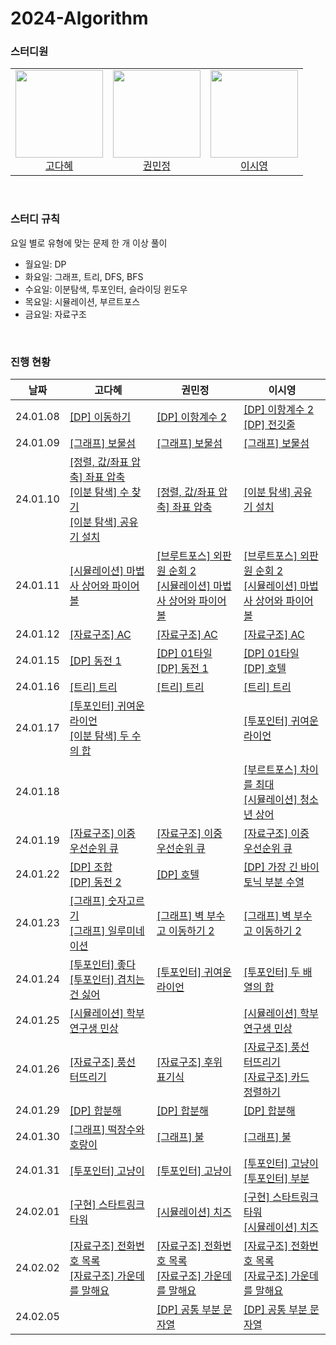 # 2024-Algorithm

### 스터디원

<table>
    <tr>
        <td height="140px" align="center"> <a href="https://github.com/KodaHye">
            <img src="https://avatars.githubusercontent.com/KodaHye" width="140px" /> <br> 고다혜 </a> <br></td>
        <td height="140px" align="center"> <a href="https://github.com/minpaeng">
            <img src="https://avatars.githubusercontent.com/minpaeng" width="140px" /> <br>권민정 </a> <br></td>
        <td height="140px" align="center"> <a href="https://github.com/swy0123">
            <img src="https://avatars.githubusercontent.com/swy0123" width="140px" /> <br> 이시영</a> <br></td>
    </tr>
</table>

<br>


### 스터디 규칙

요일 별로 유형에 맞는 문제 한 개 이상 풀이

* 월요일: DP
* 화요일: 그래프, 트리, DFS, BFS
* 수요일: 이분탐색, 투포인터, 슬라이딩 윈도우
* 목요일: 시뮬레이션, 부르트포스
* 금요일: 자료구조
  

<br>

### 진행 현황

| 날짜     | 고다혜                                                       | 권민정                                                       | 이시영                                                       |
| -------- | ------------------------------------------------------------ | ------------------------------------------------------------ | ------------------------------------------------------------ |
| 24.01.08 | [[DP] 이동하기](https://www.acmicpc.net/problem/11048)       | [[DP] 이항계수 2](https://www.acmicpc.net/problem/11051)     | [[DP] 이항계수 2](https://www.acmicpc.net/problem/11051)<br />[[DP] 전깃줄](https://www.acmicpc.net/problem/2565) |
| 24.01.09 | [[그래프] 보물섬](https://www.acmicpc.net/problem/2589)      | [[그래프] 보물섬](https://www.acmicpc.net/problem/2589)      | [[그래프] 보물섬](https://www.acmicpc.net/problem/2589)      |
| 24.01.10 | [[정렬, 값/좌표 압축] 좌표 압축](https://www.acmicpc.net/problem/18870)<br />[[이분 탐색] 수 찾기](https://www.acmicpc.net/problem/1920)<br />[[이분 탐색] 공유기 설치](https://www.acmicpc.net/problem/2110) | [[정렬, 값/좌표 압축] 좌표 압축](https://www.acmicpc.net/problem/18870) | [[이분 탐색] 공유기 설치](https://www.acmicpc.net/problem/2110) |
| 24.01.11 | [[시뮬레이션] 마법사 상어와 파이어볼](https://www.acmicpc.net/problem/20056) | [[브루트포스] 외판원 순회 2](https://www.acmicpc.net/problem/10971)<br />[[시뮬레이션] 마법사 상어와 파이어볼](https://www.acmicpc.net/problem/20056) | [[브루트포스] 외판원 순회 2](https://www.acmicpc.net/problem/10971)<br />[[시뮬레이션] 마법사 상어와 파이어볼](https://www.acmicpc.net/problem/20056) |
| 24.01.12 | [[자료구조] AC](https://www.acmicpc.net/problem/5430)        | [[자료구조] AC](https://www.acmicpc.net/problem/5430)        | [[자료구조] AC](https://www.acmicpc.net/problem/5430)        |
| 24.01.15 | [[DP] 동전 1](https://www.acmicpc.net/problem/2293)          | [[DP] 01타일](https://www.acmicpc.net/problem/1904)<br />[[DP] 동전 1](https://www.acmicpc.net/problem/2293) | [[DP] 01타일](https://www.acmicpc.net/problem/1904)<br />[[DP] 호텔](https://www.acmicpc.net/problem/1106) |
| 24.01.16 | [[트리] 트리](https://www.acmicpc.net/problem/4803)          | [[트리] 트리](https://www.acmicpc.net/problem/4803)          | [[트리] 트리](https://www.acmicpc.net/problem/4803)          |
| 24.01.17 | [[투포인터] 귀여운 라이언](https://www.acmicpc.net/problem/15565)<br />[[이분 탐색] 두 수의 합](https://www.acmicpc.net/problem/9024) |                                                              | [[투포인터] 귀여운 라이언](https://www.acmicpc.net/problem/15565) |
| 24.01.18 |                                                              |                                                              | [[부르트포스] 차이를 최대](https://www.acmicpc.net/problem/10819)<br />[[시뮬레이션] 청소년 상어](https://www.acmicpc.net/problem/19236) |
| 24.01.19 | [[자료구조] 이중 우선순위 큐](https://www.acmicpc.net/problem/7662) | [[자료구조] 이중 우선순위 큐](https://www.acmicpc.net/problem/7662) | [[자료구조] 이중 우선순위 큐](https://www.acmicpc.net/problem/7662) |
| 24.01.22 | [[DP] 조합](https://www.acmicpc.net/problem/2407)<br />[[DP] 동전 2](https://www.acmicpc.net/problem/2294) | [[DP] 호텔](https://www.acmicpc.net/problem/1106)            | [[DP] 가장 긴 바이토닉 부분 수열](https://www.acmicpc.net/problem/11054) |
| 24.01.23 | [[그래프] 숫자고르기](https://www.acmicpc.net/problem/2668)<br />[[그래프] 일루미네이션](https://www.acmicpc.net/problem/5547) | [[그래프] 벽 부수고 이동하기 2](https://www.acmicpc.net/problem/14442) | [[그래프] 벽 부수고 이동하기 2](https://www.acmicpc.net/problem/14442) |
| 24.01.24 | [[투포인터] 좋다](https://www.acmicpc.net/problem/1253)<br />[[투포인터] 겹치는 건 싫어](https://www.acmicpc.net/problem/20922) | [[투포인터] 귀여운 라이언](https://www.acmicpc.net/problem/15565) | [[투포인터] 두 배열의 합](https://www.acmicpc.net/problem/2143) |
| 24.01.25 | [[시뮬레이션] 학부 연구생 민상](https://www.acmicpc.net/problem/21922) |                                                              | [[시뮬레이션] 학부 연구생 민상](https://www.acmicpc.net/problem/21922) |
| 24.01.26 | [[자료구조] 풍선 터뜨리기](https://www.acmicpc.net/problem/2346) | [[자료구조] 후위 표기식](https://www.acmicpc.net/problem/1918) | [[자료구조] 풍선 터뜨리기](https://www.acmicpc.net/problem/2346)<br />[[자료구조] 카드 정렬하기](https://www.acmicpc.net/problem/1715) |
| 24.01.29 | [[DP] 합분해](https://www.acmicpc.net/problem/2225)          | [[DP] 합분해](https://www.acmicpc.net/problem/2225)          | [[DP] 합분해](https://www.acmicpc.net/problem/2225)          |
| 24.01.30 | [[그래프] 떡장수와 호랑이](https://www.acmicpc.net/problem/16432) | [[그래프] 불](https://www.acmicpc.net/problem/5427)          | [[그래프] 불](https://www.acmicpc.net/problem/5427)          |
| 24.01.31 | [[투포인터] 고냥이](https://www.acmicpc.net/problem/16472)   | [[투포인터] 고냥이](https://www.acmicpc.net/problem/16472)   | [[투포인터] 고냥이](https://www.acmicpc.net/problem/16472)<br />[[투포인터] 부분](https://www.acmicpc.net/problem/1806) |
| 24.02.01 | [[구현] 스타트링크 타워](https://www.acmicpc.net/problem/1089) | [[시뮬레이션] 치즈](https://www.acmicpc.net/problem/2636)    | [[구현] 스타트링크 타워](https://www.acmicpc.net/problem/1089)<br />[[시뮬레이션] 치즈](https://www.acmicpc.net/problem/2636)                                                             |
| 24.02.02 | [[자료구조] 전화번호 목록](https://www.acmicpc.net/problem/5052)<br />[[자료구조] 가운데를 말해요](https://www.acmicpc.net/problem/1655) | [[자료구조] 전화번호 목록](https://www.acmicpc.net/problem/5052)<br />[[자료구조] 가운데를 말해요](https://www.acmicpc.net/problem/1655) | [[자료구조] 전화번호 목록](https://www.acmicpc.net/problem/5052)<br />[[자료구조] 가운데를 말해요](https://www.acmicpc.net/problem/1655)                                                             |
| 24.02.05 |  | [[DP] 공통 부분 문자열](https://www.acmicpc.net/problem/5582)    | [[DP] 공통 부분 문자열](https://www.acmicpc.net/problem/5582)                                                             |
